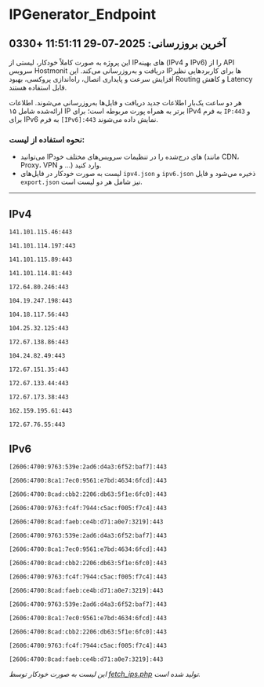 # IPGenerator_Endpoint

## آخرین بروزرسانی: 2025-07-29 11:51:11 +0330

این پروژه به صورت کاملاً خودکار، لیستی از IPهای بهینه (IPv4 و IPv6) را از API سرویس Hostmonit دریافت و به‌روزرسانی می‌کند. این IPها برای کاربردهایی نظیر افزایش سرعت و پایداری اتصال، راه‌اندازی پروکسی، بهبود Routing و کاهش Latency قابل استفاده هستند.

هر دو ساعت یک‌بار اطلاعات جدید دریافت و فایل‌ها به‌روزرسانی می‌شوند. اطلاعات ارائه‌شده شامل ۱۵ IP برتر به همراه پورت مربوطه است؛ برای IPv4 به فرم `IP:443` و برای IPv6 به فرم `[IPv6]:443` نمایش داده می‌شوند.

### نحوه استفاده از لیست:
- می‌توانید IPهای درج‌شده را در تنظیمات سرویس‌های مختلف خود (مانند CDN، Proxy، VPN و ...) وارد کنید.
- لیست به صورت خودکار در فایل‌های `ipv4.json` و `ipv6.json` ذخیره می‌شود و فایل `export.json` نیز شامل هر دو لیست است.

---

## IPv4
```
141.101.115.46:443
```
```
141.101.114.197:443
```
```
141.101.115.89:443
```
```
141.101.114.81:443
```
```
172.64.80.246:443
```
```
104.19.247.198:443
```
```
104.18.117.56:443
```
```
104.25.32.125:443
```
```
172.67.138.86:443
```
```
104.24.82.49:443
```
```
172.67.151.35:443
```
```
172.67.133.44:443
```
```
172.67.173.38:443
```
```
162.159.195.61:443
```
```
172.67.76.55:443
```

## IPv6
```
[2606:4700:9763:539e:2ad6:d4a3:6f52:baf7]:443
```
```
[2606:4700:8ca1:7ec0:9561:e7bd:4634:6fcd]:443
```
```
[2606:4700:8cad:cbb2:2206:db63:5f1e:6fc0]:443
```
```
[2606:4700:9763:fc4f:7944:c5ac:f005:f7c4]:443
```
```
[2606:4700:8cad:faeb:ce4b:d71:a0e7:3219]:443
```
```
[2606:4700:9763:539e:2ad6:d4a3:6f52:baf7]:443
```
```
[2606:4700:8ca1:7ec0:9561:e7bd:4634:6fcd]:443
```
```
[2606:4700:8cad:cbb2:2206:db63:5f1e:6fc0]:443
```
```
[2606:4700:9763:fc4f:7944:c5ac:f005:f7c4]:443
```
```
[2606:4700:8cad:faeb:ce4b:d71:a0e7:3219]:443
```
```
[2606:4700:9763:539e:2ad6:d4a3:6f52:baf7]:443
```
```
[2606:4700:8ca1:7ec0:9561:e7bd:4634:6fcd]:443
```
```
[2606:4700:8cad:cbb2:2206:db63:5f1e:6fc0]:443
```
```
[2606:4700:9763:fc4f:7944:c5ac:f005:f7c4]:443
```
```
[2606:4700:8cad:faeb:ce4b:d71:a0e7:3219]:443
```

*این لیست به صورت خودکار توسط [fetch_ips.php](scripts/fetch_ips.php) تولید شده است.*
